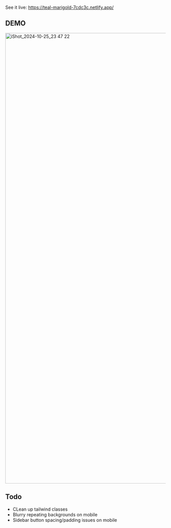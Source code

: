 See it live: https://teal-marigold-7cdc3c.netlify.app/


## DEMO

<img width="1413" alt="iShot_2024-10-25_23 47 22" src="https://github.com/user-attachments/assets/ea517094-c01c-4993-a066-838dfd3977dd">



## Todo

- CLean up tailwind classes
- Blurry repeating backgrounds on mobile
- Sidebar button spacing/padding issues on mobile
